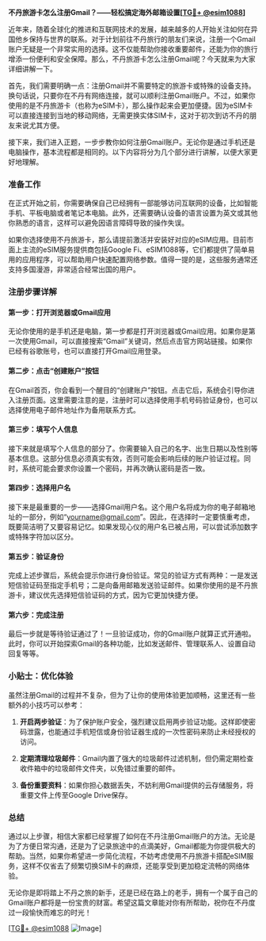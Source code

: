 **不丹旅游卡怎么注册Gmail？——轻松搞定海外邮箱设置[[TG💪+ @esim1088](https://t.me/s/esim1088)]**

近年来，随着全球化的推进和互联网技术的发展，越来越多的人开始关注如何在异国他乡保持与世界的联系。对于计划前往不丹旅行的朋友们来说，注册一个Gmail账户无疑是一个非常实用的选择。这不仅能帮助你接收重要邮件，还能为你的旅行增添一份便利和安全保障。那么，不丹旅游卡怎么注册Gmail呢？今天就来为大家详细讲解一下。

首先，我们需要明确一点：注册Gmail并不需要特定的旅游卡或特殊的设备支持。换句话说，只要你在不丹有网络连接，就可以顺利注册Gmail账户。不过，如果你使用的是不丹旅游卡（也称为eSIM卡），那么操作起来会更加便捷。因为eSIM卡可以直接连接到当地的移动网络，无需更换实体SIM卡，这对于初次到访不丹的朋友来说尤其方便。

接下来，我们进入正题，一步步教你如何注册Gmail账户。无论你是通过手机还是电脑操作，基本流程都是相同的。以下内容将分为几个部分进行讲解，以便大家更好地理解。

### **准备工作**
在正式开始之前，你需要确保自己已经拥有一部能够访问互联网的设备，比如智能手机、平板电脑或者笔记本电脑。此外，还需要确认设备的语言设置为英文或其他你熟悉的语言，这样可以避免因语言障碍导致的操作失误。

如果你选择使用不丹旅游卡，那么请提前激活并安装好对应的eSIM应用。目前市面上主流的eSIM服务提供商包括Google Fi、eSIM1088等，它们都提供了简单易用的应用程序，可以帮助用户快速配置网络参数。值得一提的是，这些服务通常还支持多国漫游，非常适合经常出国的用户。

### **注册步骤详解**
#### **第一步：打开浏览器或Gmail应用**
无论你使用的是手机还是电脑，第一步都是打开浏览器或Gmail应用。如果你是第一次使用Gmail，可以直接搜索“Gmail”关键词，然后点击官方网站链接。如果你已经有谷歌账号，也可以直接打开Gmail应用登录。

#### **第二步：点击“创建账户”按钮**
在Gmail首页，你会看到一个醒目的“创建账户”按钮。点击它后，系统会引导你进入注册页面。这里需要注意的是，注册时可以选择使用手机号码验证身份，也可以选择使用电子邮件地址作为备用联系方式。

#### **第三步：填写个人信息**
接下来就是填写个人信息的部分了。你需要输入自己的名字、出生日期以及性别等基本信息。这部分信息必须真实有效，否则可能会影响后续的账户验证过程。同时，系统可能会要求你设置一个密码，并再次确认密码是否一致。

#### **第四步：选择用户名**
接下来是最重要的一步——选择Gmail用户名。这个用户名将成为你的电子邮箱地址的一部分，例如“yourname@gmail.com”。因此，在选择时一定要慎重考虑，既要简洁明了又要容易记忆。如果发现心仪的用户名已被占用，可以尝试添加数字或特殊字符加以区分。

#### **第五步：验证身份**
完成上述步骤后，系统会提示你进行身份验证。常见的验证方式有两种：一是发送短信验证码至指定手机号；二是向备用邮箱发送验证邮件。如果你使用的是不丹旅游卡，建议优先选择短信验证码的方式，因为它更加快捷方便。

#### **第六步：完成注册**
最后一步就是等待验证通过了！一旦验证成功，你的Gmail账户就算正式开通啦。此时，你可以开始探索Gmail的各种功能，比如发送邮件、管理联系人、设置自动回复等等。

### **小贴士：优化体验**
虽然注册Gmail的过程并不复杂，但为了让你的使用体验更加顺畅，这里还有一些额外的小技巧可以参考：

1. **开启两步验证**：为了保护账户安全，强烈建议启用两步验证功能。这样即使密码泄露，也能通过手机短信或身份验证器生成的一次性密码来防止未经授权的访问。
   
2. **定期清理垃圾邮件**：Gmail内置了强大的垃圾邮件过滤机制，但仍需定期检查收件箱中的垃圾邮件文件夹，以免错过重要的邮件。

3. **备份重要资料**：如果你担心数据丢失，不妨利用Gmail提供的云存储服务，将重要文件上传至Google Drive保存。

### **总结**
通过以上步骤，相信大家都已经掌握了如何在不丹注册Gmail账户的方法。无论是为了方便日常沟通，还是为了记录旅途中的点滴美好，Gmail都能为你提供极大的帮助。当然，如果你希望进一步简化流程，不妨考虑使用不丹旅游卡搭配eSIM服务，这样不仅省去了频繁切换SIM卡的麻烦，还能享受到更加稳定流畅的网络体验。

无论你是即将踏上不丹之旅的新手，还是已经在路上的老手，拥有一个属于自己的Gmail账户都将是一份宝贵的财富。希望这篇文章能对你有所帮助，祝你在不丹度过一段愉快而难忘的时光！

[[TG💪+ @esim1088](https://t.me/s/esim1088) ![Image](https://i.postimg.cc/4NQfJmqS/Snipaste-2025-05-13-00-14-12.png)]